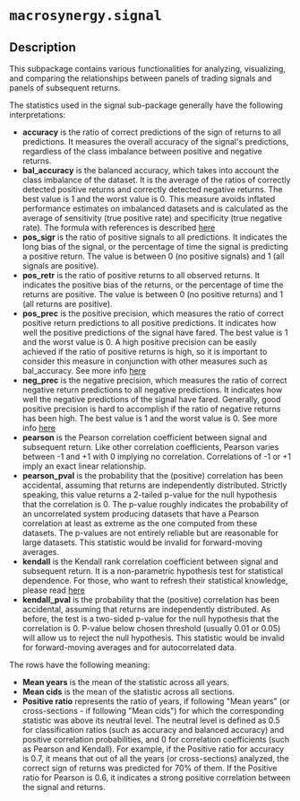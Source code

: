 # `macrosynergy.signal`

## Description

This subpackage contains various functionalities for analyzing, visualizing, and comparing the relationships between panels of trading signals and panels of subsequent returns.

The statistics used in the signal sub-package generally have the following interpretations:

* **accuracy** is the ratio of correct predictions of the sign of returns to all predictions. It measures the overall accuracy of the signal's predictions, regardless of the class imbalance between positive and negative returns.
* **bal_accuracy** is the balanced accuracy, which takes into account the class imbalance of the dataset. It is the average of the ratios of correctly detected positive returns and correctly detected negative returns. The best value is 1 and the worst value is 0. This measure avoids inflated performance estimates on imbalanced datasets and is calculated as the average of sensitivity (true positive rate) and specificity (true negative rate). The formula with references is described [here](https://scikit-learn.org/stable/modules/model_evaluation.html#balanced-accuracy-score)
* **pos_sigr** is the ratio of positive signals to all predictions. It indicates the long bias of the signal, or the percentage of time the signal is predicting a positive return. The value is between 0 (no positive signals) and 1 (all signals are positive).
* **pos_retr** is the ratio of positive returns to all observed returns. It indicates the positive bias of the returns, or the percentage of time the returns are positive. The value is between 0 (no positive returns) and 1 (all returns are positive).
* **pos_prec** is the positive precision, which measures the ratio of correct positive return predictions to all positive predictions. It indicates how well the positive predictions of the signal have fared. The best value is 1 and the worst value is 0. A high positive precision can be easily achieved if the ratio of positive returns is high, so it is important to consider this measure in conjunction with other measures such as bal_accuracy. See more info [here](https://scikit-learn.org/stable/modules/generated/sklearn.metrics.precision_score.html)
* **neg_prec** is the negative precision, which measures the ratio of correct negative return predictions to all negative predictions. It indicates how well the negative predictions of the signal have fared. Generally, good positive precision is hard to accomplish if the ratio of negative returns has been high. The best value is 1 and the worst value is 0. See more info [here](https://scikit-learn.org/stable/modules/generated/sklearn.metrics.precision_score.html)
* **pearson** is the Pearson correlation coefficient between signal and subsequent return. Like other correlation coefficients, Pearson varies between -1 and +1 with 0 implying no correlation. Correlations of -1 or +1 imply an exact linear relationship.
* **pearson_pval** is the probability that the (positive) correlation has been accidental, assuming that returns are independently distributed. Strictly speaking, this value returns a 2-tailed p-value for the null hypothesis that the correlation is 0. The p-value roughly indicates the probability of an uncorrelated system producing datasets that have a Pearson correlation at least as extreme as the one computed from these datasets. The p-values are not entirely reliable but are reasonable for large datasets. This statistic would be invalid for forward-moving averages.
* **kendall** is the Kendall rank correlation coefficient between signal and subsequent return. It is a non-parametric hypothesis test for statistical dependence. For those, who want to refresh their statistical knowledge, please read [here](https://en.wikipedia.org/wiki/Kendall_rank_correlation_coefficient)
* **kendall_pval** is the probability that the (positive) correlation has been accidental, assuming that returns are independently distributed. As before, the test is a two-sided p-value for the null hypothesis that the correlation is 0. P-value below chosen threshold (usually 0.01 or 0.05) will allow us to reject the null hypothesis. This statistic would be invalid for forward-moving averages and for autocorrelated data.

The rows have the following meaning:

* **Mean years** is the mean of the statistic across all years.
* **Mean cids** is the mean of the statistic across all sections.
* **Positive ratio** represents the ratio of years, if following "Mean years" (or cross-sections - if following "Mean cids") for which the corresponding statistic was above its neutral level. The neutral level is defined as 0.5 for classification ratios (such as accuracy and balanced accuracy) and positive correlation probabilities, and 0 for correlation coefficients (such as Pearson and Kendall). For example, if the Positive ratio for accuracy is 0.7, it means that out of all the years (or cross-sections) analyzed, the correct sign of returns was predicted for 70% of them. If the Positive ratio for Pearson is 0.6, it indicates a strong positive correlation between the signal and returns.

